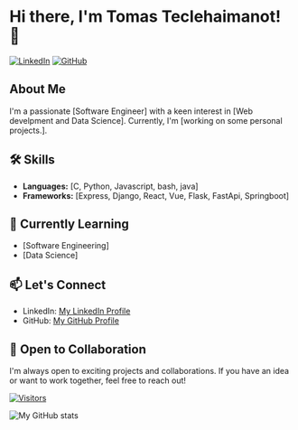 # Hi there, I'm Tomas Teclehaimanot! 👋

[![LinkedIn](https://img.shields.io/badge/LinkedIn-Connect-blue)](https://www.linkedin.com/in/tomas-teclehaimanot)
[![GitHub](https://img.shields.io/badge/GitHub-Follow-brightgreen)](https://github.com/Sufi-to)

## About Me

I'm a passionate [Software Engineer] with a keen interest in [Web develpment and Data Science]. Currently, I'm [working on some personal projects.].


## 🛠️ Skills

- **Languages:** [C, Python, Javascript, bash, java]
- **Frameworks:** [Express, Django, React, Vue, Flask, FastApi, Springboot]


## 🌱 Currently Learning

- [Software Engineering]
- [Data Science]

## 📫 Let's Connect

- LinkedIn: [My LinkedIn Profile](https://www.linkedin.com/in/tomas-teclehaimanot)
- GitHub: [My GitHub Profile](https://github.com/Sufi-to)

## 🤝 Open to Collaboration

I'm always open to exciting projects and collaborations. If you have an idea or want to work together, feel free to reach out!

[![Visitors](https://visitor-badge.glitch.me/badge?page_id=Sufi-to.Sufi-to)](https://github.com/Sufi-to)

![My GitHub stats](https://github-readme-stats.vercel.app/api?username=Sufi-to&show_icons=true&theme=radical)
